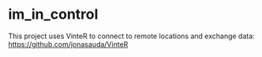 # im_in_control

This project uses VinteR to connect to remote locations and exchange data: https://github.com/jonasauda/VinteR
